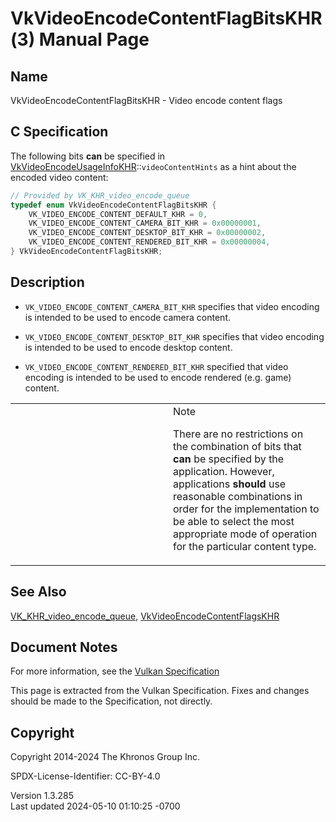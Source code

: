 # VkVideoEncodeContentFlagBitsKHR(3) Manual Page

## Name

VkVideoEncodeContentFlagBitsKHR - Video encode content flags



## <a href="#_c_specification" class="anchor"></a>C Specification

The following bits **can** be specified in
[VkVideoEncodeUsageInfoKHR](https://registry.khronos.org/vulkan/specs/1.3-extensions/man/html/VkVideoEncodeUsageInfoKHR.html)::`videoContentHints`
as a hint about the encoded video content:

``` c
// Provided by VK_KHR_video_encode_queue
typedef enum VkVideoEncodeContentFlagBitsKHR {
    VK_VIDEO_ENCODE_CONTENT_DEFAULT_KHR = 0,
    VK_VIDEO_ENCODE_CONTENT_CAMERA_BIT_KHR = 0x00000001,
    VK_VIDEO_ENCODE_CONTENT_DESKTOP_BIT_KHR = 0x00000002,
    VK_VIDEO_ENCODE_CONTENT_RENDERED_BIT_KHR = 0x00000004,
} VkVideoEncodeContentFlagBitsKHR;
```

## <a href="#_description" class="anchor"></a>Description

- `VK_VIDEO_ENCODE_CONTENT_CAMERA_BIT_KHR` specifies that video encoding
  is intended to be used to encode camera content.

- `VK_VIDEO_ENCODE_CONTENT_DESKTOP_BIT_KHR` specifies that video
  encoding is intended to be used to encode desktop content.

- `VK_VIDEO_ENCODE_CONTENT_RENDERED_BIT_KHR` specified that video
  encoding is intended to be used to encode rendered (e.g. game)
  content.

<table>
<colgroup>
<col style="width: 50%" />
<col style="width: 50%" />
</colgroup>
<tbody>
<tr class="odd">
<td class="icon"><em></em></td>
<td class="content">Note
<p>There are no restrictions on the combination of bits that
<strong>can</strong> be specified by the application. However,
applications <strong>should</strong> use reasonable combinations in
order for the implementation to be able to select the most appropriate
mode of operation for the particular content type.</p></td>
</tr>
</tbody>
</table>

## <a href="#_see_also" class="anchor"></a>See Also

[VK_KHR_video_encode_queue](https://registry.khronos.org/vulkan/specs/1.3-extensions/man/html/VK_KHR_video_encode_queue.html),
[VkVideoEncodeContentFlagsKHR](https://registry.khronos.org/vulkan/specs/1.3-extensions/man/html/VkVideoEncodeContentFlagsKHR.html)

## <a href="#_document_notes" class="anchor"></a>Document Notes

For more information, see the <a
href="https://registry.khronos.org/vulkan/specs/1.3-extensions/html/vkspec.html#VkVideoEncodeContentFlagBitsKHR"
target="_blank" rel="noopener">Vulkan Specification</a>

This page is extracted from the Vulkan Specification. Fixes and changes
should be made to the Specification, not directly.

## <a href="#_copyright" class="anchor"></a>Copyright

Copyright 2014-2024 The Khronos Group Inc.

SPDX-License-Identifier: CC-BY-4.0

Version 1.3.285  
Last updated 2024-05-10 01:10:25 -0700
